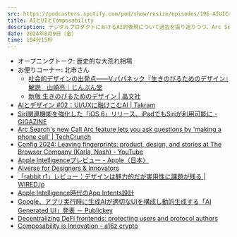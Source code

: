 ```yaml
---
src: https://podcasters.spotify.com/pod/show/resize/episodes/196-AIUIComposability-e2mv8fb
title: AIとUIとComposability
description: デジタルプロダクトにおけるAI的表現について過去を振り返りつつ、Arc Searchなど最近の事例からみるUIデザインの勘所、Apple IntelligenceからみるAIのOS化、それによるビジネスモデルの変化とComposabilityなどを妄想しつつ話しました。
date: 2024年8月9日（金）
time: 104分15秒
---
```


- オープニングトーク: 歴史的な大荒れ相場
- お便りコーナー: 北市さん
  - [社会的デザインの出発点――V.パパネック『生きのびるためのデザイン』解説　山崎亮｜じんぶん堂](https://book.asahi.com/jinbun/article/15175410)
  - [新版 生きのびるためのデザイン | 晶文社](https://www.shobunsha.co.jp/?p=8029)
- [AIとデザイン #02：UI/UXに融けこむAI | Takram](https://www.takram.com/ja/podcasts/ai-and-design-02)
- [Siri関連機能を強化した「iOS 6」リリース、iPadでもSiriが利用可能に - GIGAZINE](https://gigazine.net/news/20120612-ios-6/)
- [Arc Search's new Call Arc feature lets you ask questions by 'making a phone call' | TechCrunch](https://techcrunch.com/2024/05/23/arc-searchs-new-call-arc-feature-lets-you-ask-questions-by-making-a-phone-call/)
- [Config 2024: Leaving fingerprints: product, design, and stories at The Browser Company (Karla, Nash) - YouTube](https://www.youtube.com/watch?v=lOjJfmD3LxY)
- [Apple Intelligenceプレビュー - Apple（日本）](https://www.apple.com/jp/apple-intelligence/)
- [AIverse for Designers & Innovators](https://aiverse.design/)
- [「rabbit r1」レビュー：デザインは魅力的だが実用性に課題が残る | WIRED.jp](https://wired.jp/article/rabbit-r1-review/)
- [Apple Intelligence時代のApp Intents設計](https://zenn.dev/shu223/articles/design_appintents)
- [Google、アプリ実行時に生成AIが適切なUIを構成し動的生成する「AI Generated UI」発表 － Publickey](https://www.publickey1.jp/blog/24/googleaiuiai_generated_ui.html)
- [Decentralizing DeFi frontends: protecting users and protocol authors](https://www.liquity.org/blog/decentralizing-defi-frontends-protecting-users-and-protocol-authors)
- [Composability is Innovation - a16z crypto](https://a16zcrypto.com/posts/article/how-composability-unlocks-crypto-and-everything-else/)
